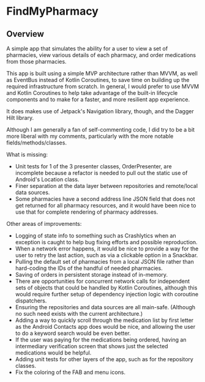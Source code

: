 # FindMyPharmacy

## Overview

A simple app that simulates the ability for a user to view a set of pharmacies, view various details
of each pharmacy, and order medications from those pharmacies.

This app is built using a simple MVP architecture rather than MVVM, as well as EventBus instead of
Kotlin Coroutines, to save time on building up the required infrastructure from scratch. In general,
I would prefer to use MVVM and Kotlin Coroutines to help take advantage of the built-in lifecycle
components and to make for a faster, and more resilient app experience.

It does makes use of Jetpack's Navigation library, though, and the Dagger Hilt library.

Although I am generally a fan of self-commenting code, I did try to be a bit more liberal with my
comments, particularly with the more notable fields/methods/classes.

What is missing:

- Unit tests for 1 of the 3 presenter classes, OrderPresenter, are incomplete because a refactor is
  needed to pull out the static use of Android's Location class.
- Finer separation at the data layer between repositories and remote/local data sources.
- Some pharmacies have a second address line JSON field that does not get returned for all pharmacy
  resources, and it would have been nice to use that for complete rendering of pharmacy addresses.

Other areas of improvements:

- Logging of state info to something such as Crashlytics when an exception is caught to help bug
  fixing efforts and possible reproduction.
- When a network error happens, it would be nice to provide a way for the user to retry the last
  action, such as via a clickable option in a Snackbar.
- Pulling the default set of pharmacies from a local JSON file rather than hard-coding the IDs of
  the handful of needed pharmacies.
- Saving of orders in persistent storage instead of in-memory.
- There are opportunities for concurrent network calls for independent sets of objects that could be
  handled by Kotlin Coroutines, although this would require further setup of dependency injection
  logic with coroutine dispatchers.
- Ensuring the repositories and data sources are all main-safe.  (Although no such need exists with
  the current architecture.)
- Adding a way to quickly scroll through the medication list by first letter as the Android Contacts
  app does would be nice, and allowing the user to do a keyword search would be even better.
- If the user was paying for the medications being ordered, having an intermediary verification
  screen that shows just the selected medications would be helpful.
- Adding unit tests for other layers of the app, such as for the repository classes.
- Fix the coloring of the FAB and menu icons.